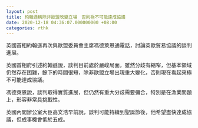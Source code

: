 ```yaml
---
layout: post
title: 約翰遜稱除非歐盟改變立場　否則極不可能達成協議
date: 2020-12-18 04:36:07.000000000 +08:00
categories: rthk
---
```


英國首相約翰遜再次與歐盟委員會主席馮德萊恩通電話，討論英歐貿易協議的談判進展。

英國首相府引述約翰遜說，談判目前處於嚴峻局面，雖然分歧有縮窄，但基本領域仍然存在困難，餘下的時間很短，除非歐盟立場出現重大變化，否則現在看起來極不可能達成協議。

馮德萊恩說，談判取得實質進展，但仍然有重大分歧需要彌合，特別是在漁業問題上，形容非常具挑戰性。

英國內閣辦公室大臣高文浩早前說，談判可能持續到聖誕節後，他希望盡快達成協議，但成事機會低於五成。
